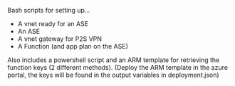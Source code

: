 Bash scripts for setting up...

- A vnet ready for an ASE
- An ASE
- A vnet gateway for P2S VPN
- A Function (and app plan on the ASE)

Also includes a powershell script and an ARM template for retrieving the function keys (2 different methods).  (Deploy the ARM template in the azure portal, the keys will be found in the output variables in deployment.json) 
